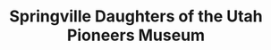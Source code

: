 ---
layout: repo
title: "Springville Daughters of the Utah Pioneers Museum"
id: 25431
permalink: repos/25431/
---